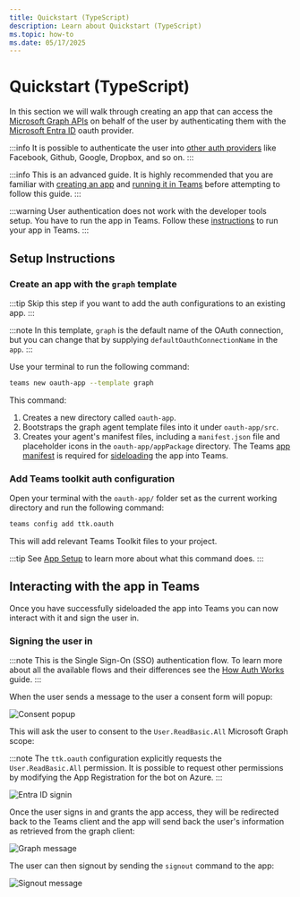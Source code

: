 ```yaml
---
title: Quickstart (TypeScript)
description: Learn about Quickstart (TypeScript)
ms.topic: how-to
ms.date: 05/17/2025
---
```


# Quickstart (TypeScript)

In this section we will walk through creating an app that can access the [Microsoft Graph APIs](/graph/overview) on behalf of the user by authenticating them with the [Microsoft Entra ID](https://www.microsoft.com/security/business/identity-access/microsoft-entra-id) oauth provider. 

:::info
It is possible to authenticate the user into [other auth providers](/azure/bot-service/bot-builder-concept-identity-providers?view=azure-bot-service-4.0&tabs=adv2%2Cga2#other-identity-providers) like Facebook, Github, Google, Dropbox, and so on.
:::

:::info
This is an advanced guide. It is highly recommended that you are familiar with [creating an app](https://microsoft.github.io/teams-ai/2.getting-started/1.quickstart.html) and [running it in Teams](https://microsoft.github.io/teams-ai/2.getting-started/3.running-in-teams.html) before attempting to follow this guide.
:::

:::warning
User authentication does not work with the developer tools setup. You have to run the app in Teams. Follow these [instructions](../../getting-started/running-in-teams#debugging-in-teams) to run your app in Teams.
:::

## Setup Instructions

### Create an app with the `graph` template

:::tip
Skip this step if you want to add the auth configurations to an existing app.
:::

:::note
In this template, `graph` is the default name of the OAuth connection, but you can change that by supplying `defaultOauthConnectionName` in the `app`.
:::

Use your terminal to run the following command: 


```sh
teams new oauth-app --template graph
```


This command:
1. Creates a new directory called `oauth-app`.
2. Bootstraps the graph agent template files into it under `oauth-app/src`.
3. Creates your agent's manifest files, including a `manifest.json` file and placeholder icons in the `oauth-app/appPackage` directory. The Teams [app manifest](/microsoftteams/platform/resources/schema/manifest-schema) is required for [sideloading](/microsoftteams/platform/concepts/deploy-and-publish/apps-upload) the app into Teams.

### Add Teams toolkit auth configuration

Open your terminal with the `oauth-app/` folder set as the current working directory and run the following command:


```sh
teams config add ttk.oauth
```


This will add relevant Teams Toolkit files to your project.

:::tip
See [App Setup](./setup#using-teams-toolkit-with-the-teams-cli) to learn more about what this command does.
:::

## Interacting with the app in Teams

Once you have successfully sideloaded the app into Teams you can now interact with it and sign the user in. 

### Signing the user in

:::note
This is the Single Sign-On (SSO) authentication flow. To learn more about all the available flows and their differences see the [How Auth Works](auth-sso) guide.
:::

When the user sends a message to the user a consent form will popup:

![Consent popup](/screenshots/auth-consent-popup.png)

This will ask the user to consent to the `User.ReadBasic.All` Microsoft Graph scope:

:::note
The `ttk.oauth` configuration explicitly requests the `User.ReadBasic.All` permission. It is possible to request other permissions by modifying the App Registration for the bot on Azure.
:::

![Entra ID signin](/screenshots/auth-entra-id-signin.png)

Once the user signs in and grants the app access, they will be redirected back to the Teams client and the app will send back the user's information as retrieved from the graph client:

![Graph message](/screenshots/auth-graph-message.png)

The user can then signout by sending the `signout` command to the app:

![Signout message](/screenshots/auth-signout-message.png)